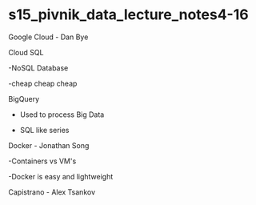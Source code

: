 # s15_pivnik_data_lecture_notes4-16

Google Cloud - Dan Bye

  Cloud SQL
   
   -NoSQL Database
  
   -cheap cheap cheap
  
  BigQuery
  
  - Used to process Big Data
 
 - SQL like series


Docker - Jonathan Song

  -Containers vs VM's 
  
  -Docker is easy and lightweight
  
Capistrano - Alex Tsankov

